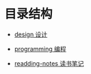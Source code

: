 # 目录结构

- [design 设计 ](./design/README.md)

- [programming 编程](./programming/.README.md)

- [readding-notes 读书笔记](./readding-notes/README.md)

  